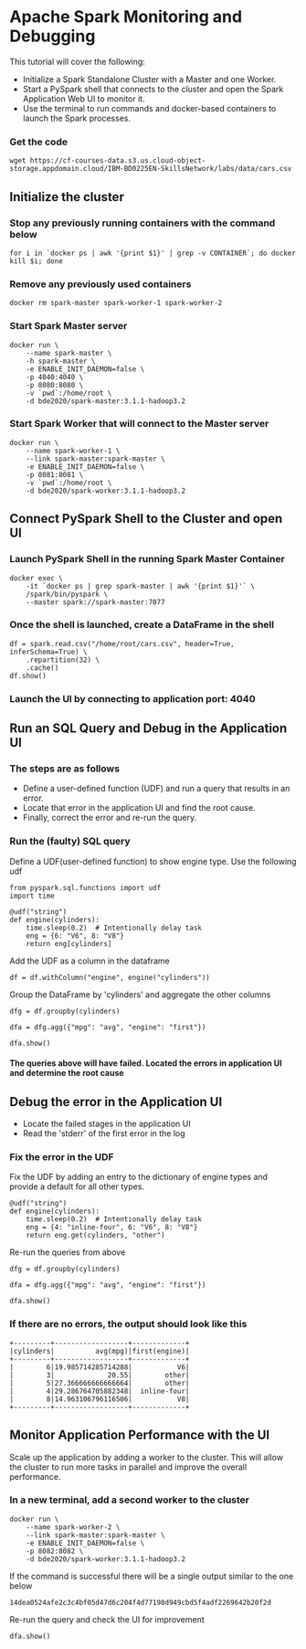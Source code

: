 # Apache Spark Monitoring and Debugging

This tutorial will cover the following:
- Initialize a Spark Standalone Cluster with a Master and one Worker.
- Start a PySpark shell that connects to the cluster and open the Spark Application Web UI to monitor it. 
- Use the terminal to run commands and docker-based containers to launch the Spark processes.

### Get the code
```
wget https://cf-courses-data.s3.us.cloud-object-storage.appdomain.cloud/IBM-BD0225EN-SkillsNetwork/labs/data/cars.csv
```

## **Initialize the cluster**

### Stop any previously running containers with the command below
```
for i in `docker ps | awk '{print $1}' | grep -v CONTAINER`; do docker kill $i; done
```

### Remove any previously used containers
```
docker rm spark-master spark-worker-1 spark-worker-2
```

### Start Spark Master server
```
docker run \
    --name spark-master \
    -h spark-master \
    -e ENABLE_INIT_DAEMON=false \
    -p 4040:4040 \
    -p 8080:8080 \
    -v `pwd`:/home/root \
    -d bde2020/spark-master:3.1.1-hadoop3.2
```

### Start Spark Worker that will connect to the Master server
```
docker run \
    --name spark-worker-1 \
    --link spark-master:spark-master \
    -e ENABLE_INIT_DAEMON=false \
    -p 8081:8081 \
    -v `pwd`:/home/root \
    -d bde2020/spark-worker:3.1.1-hadoop3.2
```

## **Connect PySpark Shell to the Cluster and open UI**

### Launch PySpark  Shell in the running Spark Master Container
```
docker exec \
    -it `docker ps | grep spark-master | awk '{print $1}'` \
    /spark/bin/pyspark \
    --master spark://spark-master:7077
```

### Once the shell is launched, create a DataFrame in the shell
```
df = spark.read.csv("/home/root/cars.csv", header=True, inferSchema=True) \
    .repartition(32) \
    .cache()
df.show()
```

### Launch the UI by connecting to application port: 4040

## **Run an SQL Query and Debug in the Application UI**

### The steps are as follows
- Define a user-defined function (UDF) and run a query that results in an error. 
- Locate that error in the application UI and find the root cause. 
- Finally, correct the error and re-run the query.

### Run the (faulty) SQL query
Define a UDF(user-defined function) to show engine type. Use the following udf
```
from pyspark.sql.functions import udf
import time

@udf("string")
def engine(cylinders):
    time.sleep(0.2)  # Intentionally delay task
    eng = {6: "V6", 8: "V8"}
    return eng[cylinders]
```

Add the UDF as a column in the dataframe
```
df = df.withColumn("engine", engine("cylinders"))
```

Group the DataFrame by 'cylinders' and aggregate the other columns
```
dfg = df.groupby(cylinders)
```
```
dfa = dfg.agg({"mpg": "avg", "engine": "first"})
```
```
dfa.show()
```

#### The queries above will have failed. Located the errors in application UI and determine the root cause

## **Debug the error in the Application UI**

- Locate the failed stages in the application UI
- Read the 'stderr' of the first error in the log 

### Fix the error in the UDF
Fix the UDF by adding an entry to the dictionary of engine types and provide a
default for all other types.

```
@udf("string")
def engine(cylinders):
    time.sleep(0.2)  # Intentionally delay task
    eng = {4: "inline-four", 6: "V6", 8: "V8"}
    return eng.get(cylinders, "other")
```

Re-run the queries from above
```
dfg = df.groupby(cylinders)
```
```
dfa = dfg.agg({"mpg": "avg", "engine": "first"})
```
```
dfa.show()
```

### If there are no errors, the output should look like this
```
+---------+------------------+-------------+                                    
|cylinders|          avg(mpg)|first(engine)|
+---------+------------------+-------------+
|        6|19.985714285714288|           V6|
|        3|             20.55|        other|
|        5|27.366666666666664|        other|
|        4|29.286764705882348|  inline-four|
|        8|14.963106796116506|           V8|
+---------+------------------+-------------+
```

## **Monitor Application Performance with the UI**
Scale up the application by adding a worker to the cluster. This will allow the cluster to run more tasks in parallel and improve the overall performance.

### In a new terminal, add a second worker to the cluster
```
docker run \
    --name spark-worker-2 \
    --link spark-master:spark-master \
    -e ENABLE_INIT_DAEMON=false \
    -p 8082:8082 \
    -d bde2020/spark-worker:3.1.1-hadoop3.2
```
If the command is successful there will be a single output similar to the one below
```
14dea0524afe2c3c4bf05d47d6c204f4d77198d949cbd5f4adf2269642b20f2d
```

Re-run the query and check the UI for improvement
```
dfa.show()
```




